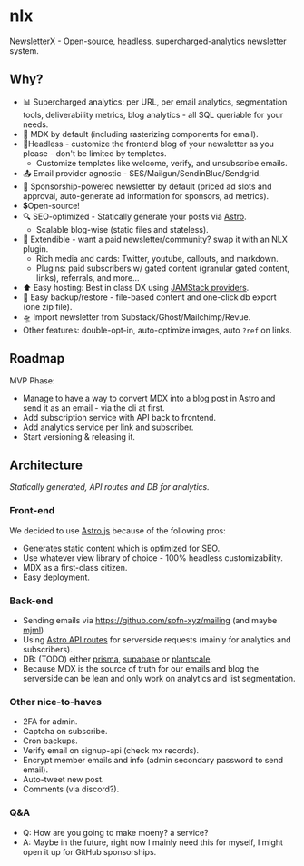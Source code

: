 # nlx
NewsletterX - Open-source, headless, supercharged-analytics newsletter system.

## Why?

- 📊 Supercharged analytics: per URL, per email analytics, segmentation tools, deliverability metrics, blog analytics - all SQL queriable for your needs.
- 📝 MDX by default (including rasterizing components for email).
- 🦿Headless - customize the frontend blog of your newsletter as you please - don't be limited by templates.
  - Customize templates like welcome, verify, and unsubscribe emails.
- 📤 Email provider agnostic - SES/Mailgun/SendinBlue/Sendgrid.
- 👀 Sponsorship-powered newsletter by default (priced ad slots and approval, auto-generate ad information for sponsors, ad metrics).
- 💲Open-source!
- 🔍 SEO-optimized - Statically generate your posts via [Astro](https://astro.build/).
  - Scalable blog-wise (static files and stateless).
- 🧩 Extendible - want a paid newsletter/community? swap it with an NLX plugin.
  - Rich media and cards: Twitter, youtube, callouts, and markdown.
  - Plugins: paid subscribers w/ gated content (granular gated content, links), referrals, and more...
- ⬆️ Easy hosting: Best in class DX using [JAMStack providers](https://docs.astro.build/en/guides/deploy/).
- 🍰 Easy backup/restore - file-based content and one-click db export (one zip file).
- 🛸 Import newsletter from Substack/Ghost/Mailchimp/Revue.
- Other features: double-opt-in, auto-optimize images, auto `?ref` on links.

## Roadmap
MVP Phase:
- Manage to have a way to convert MDX into a blog post in Astro and send it as an email - via the cli at first.
- Add subscription service with API back to frontend.
- Add analytics service per link and subscriber.
- Start versioning & releasing it.

## Architecture
*Statically generated, API routes and DB for analytics.*

### Front-end
We decided to use [Astro.js](astro.build) because of the following pros:
- Generates static content which is optimized for SEO.
- Use whatever view library of choice - 100% headless customizability.
- MDX as a first-class citizen.
- Easy deployment.

### Back-end
- Sending emails via https://github.com/sofn-xyz/mailing (and maybe [mjml](https://github.com/mjmlio/mjml))
- Using [Astro API routes](https://docs.astro.build/en/guides/server-side-rendering/#api-routes) for serverside requests (mainly for analytics and subscribers).
- DB: (TODO) either [prisma](https://www.prisma.io/), [supabase](https://supabase.com/) or [plantscale](https://planetscale.com/).
- Because MDX is the source of truth for our emails and blog the serverside can be lean and only work on analytics and list segmentation.


### Other nice-to-haves
- 2FA for admin.
- Captcha on subscribe.
- Cron backups.
- Verify email on signup-api (check mx records).
- Encrypt member emails and info (admin secondary password to send email).
- Auto-tweet new post.
- Comments (via discord?).


### Q&A

- Q: How are you going to make moeny? a service?
- A: Maybe in the future, right now I mainly need this for myself, I might open it up for GitHub sponsorships.
